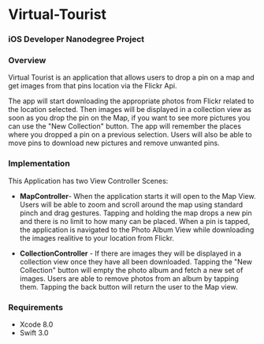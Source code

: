 # Virtual-Tourist
### iOS Developer Nanodegree Project

### Overview
Virtual Tourist is an application that allows users to drop a pin on a map and get images from that pins location via the Flickr Api.

The app will start downloading the appropriate photos from Flickr related to the location selected. Then images will be displayed in a collection view as soon as you drop the pin on the Map, if you want to see more pictures you can use the "New Collection" button. The app will remember the places where you dropped a pin on a previous selection. Users will also be able to move pins to download new pictures and remove unwanted pins.

### Implementation
This Application has two View Controller Scenes:

* __MapController__- When the application starts it will open to the Map View. Users will be able to zoom and scroll around the map using standard pinch and drag gestures. Tapping and holding the map drops a new pin and there is no limit to how many can be placed. When a pin is tapped, the application is navigated to the Photo Album View while downloading the images realitive to your location from Flickr.

* __CollectionController__ - If there are images they will be displayed in a collection view once they have all been downloaded. Tapping the "New Collection" button will empty the photo album and fetch a new set of images. Users are able to remove photos from an album by tapping them. Tapping the back button will return the user to the Map view.

### Requirements
* Xcode 8.0 
* Swift 3.0

